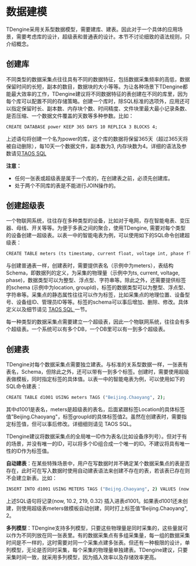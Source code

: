 

# 数据建模

TDengine采用关系型数据模型，需要建库、建表。因此对于一个具体的应用场景，需要考虑库的设计，超级表和普通表的设计。本节不讨论细致的语法规则，只介绍概念。

## 创建库

不同类型的数据采集点往往具有不同的数据特征，包括数据采集频率的高低，数据保留时间的长短，副本的数目，数据块的大小等等。为让各种场景下TDengine都能最大效率的工作，TDengine建议将不同数据特征的表创建在不同的库里，因为每个库可以配置不同的存储策略。创建一个库时，除SQL标准的选项外，应用还可以指定保留时长、副本数、内存块个数、时间精度、文件块里最大最小记录条数、是否压缩、一个数据文件覆盖的天数等多种参数。比如：

```cmd
CREATE DATABASE power KEEP 365 DAYS 10 REPLICA 3 BLOCKS 4;
```
上述语句将创建一个名为power的库，这个库的数据将保留365天（超过365天将被自动删除），每10天一个数据文件，副本数为3, 内存块数为4。详细的语法及参数请见<a href="https://www.taosdata.com/cn/documentation20/taos-sql/">TAOS SQL </a>

**注意：**

- 任何一张表或超级表是属于一个库的，在创建表之前，必须先创建库。
- 处于两个不同库的表是不能进行JOIN操作的。

## 创建超级表
一个物联网系统，往往存在多种类型的设备，比如对于电网，存在智能电表、变压器、母线、开关等等。为便于多表之间的聚合，使用TDengine, 需要对每个类型的设备创建一超级表。以表一中的智能电表为例，可以使用如下的SQL命令创建超级表：
```cmd
CREATE TABLE meters (ts timestamp, current float, voltage int, phase float) TAGS (location binary(64), groupdId int);
```
与创建普通表一样，创建表时，需要提供表名（示例中为meters），表结构Schema，即数据列的定义，为采集的物理量（示例中为ts, current, voltage, phase)，数据类型可以为整型、浮点型、字符串等。除此之外，还需要提供标签的schema (示例中为location, groupId)，标签的数据类型可以为整型、浮点型、字符串等。采集点的静态属性往往可以作为标签，比如采集点的地理位置、设备型号、设备组ID、管理员ID等等。标签的schema可以事后增加、删除、修改。具体定义以及细节请见 <a href="https://www.taosdata.com/cn/documentation20/taos-sql/">TAOS SQL </a>一节。

每一种类型的数据采集点需要建立一个超级表，因此一个物联网系统，往往会有多个超级表。一个系统可以有多个DB，一个DB里可以有一到多个超级表。

## 创建表
TDengine对每个数据采集点需要独立建表。与标准的关系型数据一样，一张表有表名，Schema，但除此之外，还可以带有一到多个标签。创建时，需要使用超级表做模板，同时指定标签的具体值。以表一中的智能电表为例，可以使用如下的SQL命令建表：
```cmd
CREATE TABLE d1001 USING meters TAGS ("Beijing.Chaoyang", 2);
```
其中d1001是表名，meters是超级表的表名，后面紧跟标签Location的具体标签值”Beijing.Chaoyang"，标签groupId的具体标签值2。虽然在创建表时，需要指定标签值，但可以事后修改。详细细则请见 TAOS SQL。

TDengine建议将数据采集点的全局唯一ID作为表名(比如设备序列号）。但对于有的场景，并没有唯一的ID，可以将多个ID组合成一个唯一的ID。不建议将具有唯一性的ID作为标签值。


**自动建表**：在某些特殊场景中，用户在写数据时并不确定某个数据采集点的表是否存在，此时可在写入数据时使用自动建表语法来创建不存在的表，若该表已存在则不会建立新表。比如：

```cmd
INSERT INTO d1001 USING METERS TAGS ("Beijng.Chaoyang", 2) VALUES (now, 10.2, 219, 0.32);
```
上述SQL语句将记录(now, 10.2, 219, 0.32) 插入进表d1001。如果表d1001还未创建，则使用超级表meters做模板自动创建，同时打上标签值“Beijing.Chaoyang", 2。


**多列模型**：TDengine支持多列模型，只要这些物理量是同时采集的，这些量就可以作为不同列放在同一张表里。有的数据采集点有多组采集量，每一组的数据采集时间是不一样的，这时需要对同一个采集点建多张表。但还有一种极限的设计，单列模型，无论是否同时采集，每个采集的物理量单独建表。TDengine建议，只要采集时间一致，就采用多列模型，因为插入效率以及存储效率更高。

